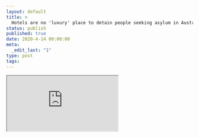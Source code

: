 ```yaml
---
layout: default
title: >
  Hotels are no 'luxury' place to detain people seeking asylum in Australia
status: publish
published: true
date: 2020-4-14 00:00:00
meta:
  _edit_last: "1"
type: post
tags:
---
```

<div  id="qrcode"></div>
<div>
<iframe src="https://researchers.mq.edu.au/en/publications/hotels-are-no-luxury-place-to-detain-people-seeking-asylum-in-aus">
</iframe>
</div>

<script type="text/javascript" src="/js/qr/qrcode.js"></script>
<script type="text/javascript">
new QRCode(document.getElementById("qrcode"), "https://researchers.mq.edu.au/en/publications/hotels-are-no-luxury-place-to-detain-people-seeking-asylum-in-aus");
</script>
        